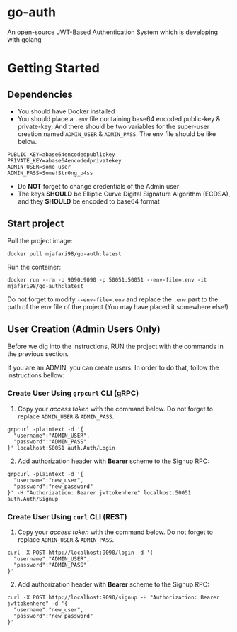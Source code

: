 # go-auth
An open-source JWT-Based Authentication System which is developing with golang

# Getting Started

## Dependencies
- You should have Docker installed
- You should place a `.env` file containing base64 encoded public-key & private-key; And there should be two variables for the super-user creation named `ADMIN_USER` & `ADMIN_PASS`. The env file should be like below.
```
PUBLIC_KEY=abase64encodedpublickey
PRIVATE_KEY=abase64encodedprivatekey
ADMIN_USER=some_user
ADMIN_PASS=Some!Str0ng_p4ss
```
- Do **NOT** forget to change credentials of the Admin user 
- The keys **SHOULD** be Elliptic Curve Digital Signature Algorithm (ECDSA), and they **SHOULD** be encoded to base64 format

## Start project
Pull the project image:
```shell script
docker pull mjafari98/go-auth:latest
```
Run the container:
```shell script
docker run --rm -p 9090:9090 -p 50051:50051 --env-file=.env -it mjafari98/go-auth:latest
```
Do not forget to modify `--env-file=.env` and replace the `.env` part to the path of
the env file of the project (You may have placed it somewhere else!)

## User Creation (Admin Users Only)
Before we dig into the instructions, RUN the project with the commands in the previous section. 

If you are an ADMIN, you can create users. In order to do that, follow the instructions bellow:
### Create User Using `grpcurl` CLI (gRPC)
1. Copy your *access token* with the command below. Do not forget to replace `ADMIN_USER` & `ADMIN_PASS`.
```shell script
grpcurl -plaintext -d '{
  "username":"ADMIN_USER", 
  "password":"ADMIN_PASS"
}' localhost:50051 auth.Auth/Login
```
2. Add authorization header with **Bearer** scheme to the Signup RPC:
```shell script
grpcurl -plaintext -d '{
  "username":"new_user", 
  "password":"new_password"
}' -H "Authorization: Bearer jwttokenhere" localhost:50051 auth.Auth/Signup
``` 

### Create User Using `curl` CLI (REST)
1. Copy your *access token* with the command below. Do not forget to replace `ADMIN_USER` & `ADMIN_PASS`.
```shell script
curl -X POST http://localhost:9090/login -d '{
  "username":"ADMIN_USER", 
  "password":"ADMIN_PASS"
}'
```
2. Add authorization header with **Bearer** scheme to the Signup RPC:
```shell script
curl -X POST http://localhost:9090/signup -H "Authorization: Bearer jwttokenhere" -d '{
  "username":"new_user", 
  "password":"new_password"
}'
``` 
